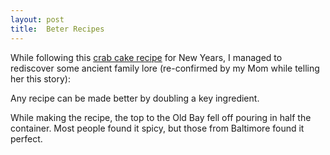 ```yaml
---
layout: post
title:  Beter Recipes
---
```




While following this [crab cake recipe](https://www.foodandwine.com/recipes/baltimore-style-crab-cakes) for New Years, I managed to rediscover some ancient family lore (re-confirmed by my Mom while telling her this story):

   Any recipe can be made better by doubling a key ingredient. 

While making the recipe, the top to the Old Bay fell off pouring in half the container.  Most people found it spicy, but those from Baltimore found it perfect. 
